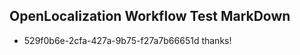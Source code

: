 ## OpenLocalization Workflow Test MarkDown
* 529f0b6e-2cfa-427a-9b75-f27a7b66651d thanks!

<!--HONumber=Aug16_HO2-->


